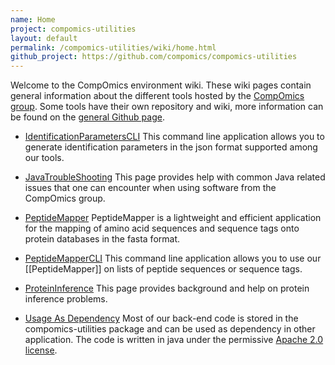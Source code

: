 ```yaml
---
name: Home
project: compomics-utilities
layout: default
permalink: /compomics-utilities/wiki/home.html
github_project: https://github.com/compomics/compomics-utilities
---
```


Welcome to the CompOmics environment wiki. These wiki pages contain general information about the different tools hosted by the [CompOmics group](https://compomics.com/). Some tools have their own repository and wiki, more information can be found on the [general Github page](https://compomics.github.io/).

* [IdentificationParametersCLI](/compomics-utilities/wiki/identificationparameterscli.html)
This command line application allows you to generate identification parameters in the json format supported among our tools.

* [JavaTroubleShooting](/compomics-utilities/wiki/javatroubleshooting.html)
This page provides help with common Java related issues that one can encounter when using software from the CompOmics group.

* [PeptideMapper](/compomics-utilities/wiki/peptidemapper.html)
PeptideMapper is a lightweight and efficient application for the mapping of amino acid sequences and sequence tags onto protein databases in the fasta format.

* [PeptideMapperCLI](/compomics-utilities/wiki/peptidemappercli.html)
This command line application allows you to use our [[PeptideMapper]] on lists of peptide sequences or sequence tags.

* [ProteinInference](/compomics-utilities/wiki/proteininference.html)
This page provides background and help on protein inference problems.

* [Usage As Dependency](/compomics-utilities/wiki/usageasdependency.html)
Most of our back-end code is stored in the compomics-utilities package and can be used as dependency in other application. The code is written in java under the permissive [Apache 2.0 license](https://www.apache.org/licenses/LICENSE-2.0).